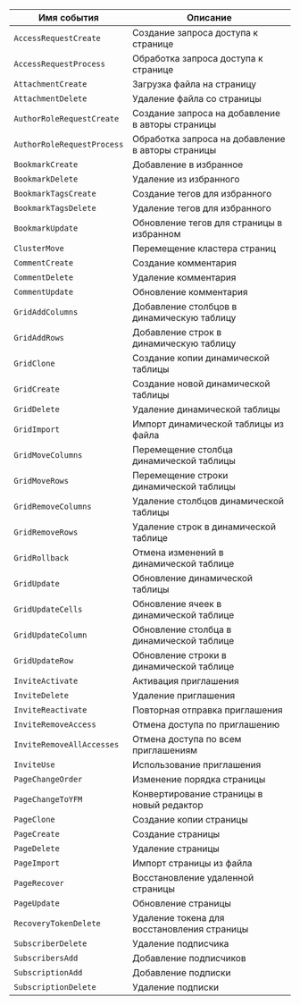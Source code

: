 Имя события | Описание
--- | ---
`AccessRequestCreate` | Создание запроса доступа к странице
`AccessRequestProcess` | Обработка запроса доступа к странице
`AttachmentCreate` | Загрузка файла на страницу
`AttachmentDelete` | Удаление файла со страницы
`AuthorRoleRequestCreate` | Создание запроса на добавление в авторы страницы
`AuthorRoleRequestProcess` | Обработка запроса на добавление в авторы страницы
`BookmarkCreate` | Добавление в избранное
`BookmarkDelete` | Удаление из избранного
`BookmarkTagsCreate` | Создание тегов для избранного
`BookmarkTagsDelete` | Удаление тегов для избранного
`BookmarkUpdate` | Обновление тегов для страницы в избранном
`ClusterMove` | Перемещение кластера страниц
`CommentCreate` | Создание комментария
`CommentDelete` | Удаление комментария
`CommentUpdate` | Обновление комментария
`GridAddColumns` | Добавление столбцов в динамическую таблицу
`GridAddRows` | Добавление строк в динамическую таблицу
`GridClone` | Создание копии динамической таблицы
`GridCreate` | Создание новой динамической таблицы
`GridDelete` | Удаление динамической таблицы
`GridImport` | Импорт динамической таблицы из файла
`GridMoveColumns` | Перемещение столбца динамической таблицы
`GridMoveRows` | Перемещение строки динамической таблицы
`GridRemoveColumns` | Удаление столбцов динамической таблицы
`GridRemoveRows` | Удаление строк в динамической таблице
`GridRollback` | Отмена изменений в динамической таблице
`GridUpdate` | Обновление динамической таблицы
`GridUpdateCells` | Обновление ячеек в динамической таблице
`GridUpdateColumn` | Обновление столбца в динамической таблице
`GridUpdateRow` | Обновление строки в динамической таблице
`InviteActivate` | Активация приглашения
`InviteDelete` | Удаление приглашения
`InviteReactivate` | Повторная отправка приглашения
`InviteRemoveAccess` | Отмена доступа по приглашению
`InviteRemoveAllAccesses` | Отмена доступа по всем приглашениям
`InviteUse` | Использование приглашения
`PageChangeOrder` | Изменение порядка страницы
`PageChangeToYFM` | Конвертирование страницы в новый редактор
`PageClone` | Создание копии страницы
`PageCreate` | Создание страницы
`PageDelete` | Удаление страницы
`PageImport` | Импорт страницы из файла
`PageRecover` | Восстановление удаленной страницы
`PageUpdate`| Обновление страницы
`RecoveryTokenDelete` | Удаление токена для восстановления страницы
`SubscriberDelete` | Удаление подписчика
`SubscribersAdd` | Добавление подписчиков
`SubscriptionAdd` | Добавление подписки
`SubscriptionDelete` | Удаление подписки